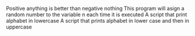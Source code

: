 Positive anything is better than negative nothing
This program will asign a random number to the variable n each time it is executed
A script that print alphabet in lowercase
A script that prints alphabet in lower case and then in uppercase
